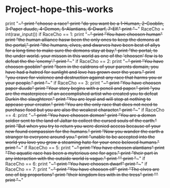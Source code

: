 Project-hope-this-works
=======================

print "~~~~~~~~~~~~~~~~~~~~~~~~~~~~~~~" print "choose a race" print "do you want be a 1-Human, 2-Gooblin, 3-Paper duude, 4-Demon, 5-Alantians, 6-Dwarf, 7-Elf." print "~~~~~~~~~~~~~~~~~~~~~~~~~~~~~~~" RaceCho = int(raw_input()) if RaceCho == 1:     print "~~~~~~~~~~~~~~~~~~~~~~~~~~~~~~~~~~~~~~~~~~~~~~~~~~~~~~~~~~~~~~~~~~~~~~~~~~~~~~~~~~~~~~~~~~~~~"     print "You have choosen human"     print "the human alliance hasw been the only ones to keep the demons at the portal,"     print "the humans, elves, and dwarves have been best of allys for a long time to make sure the demons stay at bay."     print "the portal, to the under world. your misson in this world as one of the 'choosen' few is to defeat the the 'enemy'."     print "~~~~~~~~~~~~~~~~~~~~~~~~~~~~~~~~~~~~~~~~~~~~~~~~~~~~~~~~~~~~~~~~~~~~~~~~~~~~~~~~~~~~~~~~~~~~~"      if RaceCho == 2:     print "~~~~~~~~~~~~~~~~~~~~~~~~~~~~~~~"     print "You have choosen gooblin"     print "born in the caldrons of your parents domain, you have had a hatred for sunlight and love has grown over the years."     print "you crave for violence and destruction against any race that harms you or your people."     print "~~~~~~~~~~~~~~~~~~~~~~~~~~~~~~~" if RaceCho == 3:     print "~~~~~~~~~~~~~~~~~~~~~~~~~~~~~~~~~~~~~~~~~~~~~~~~~~~~~~~~~~~~~~~~~~~~~~~~~~~~~~~~~~~~~~~~~~~~~"     print "You have choosen paper duude"     print "Your story begins with a pencil and paper."     print "you are the masterpiece of an accomplished artist who created you to defeat Durkin the slaughterer."     print "You are loyal and will stop at nothing to appease your creator."     print "You are the only race that does not need to purchase food but you are also the weakest character."     print "~~~~~~~~~~~~~~~~~~~~~~~~~~~~~~~~~~~~~~~~~~~~~~~~~~~~~~~~~~~~~~~~~~~~~~~~~~~~~~~~~~~~~~~~~~~~~" if RaceCho == 4:     print "~~~~~~~~~~~~~~~~~~~~~~~~~~~~~~~~~~~~~~~~~~~~~~~~~~~~~~~~~~~~~~~~~~~~~~~~~~~~~~~~~~~~~~~~~~~~~"     print "You have choosen demon"     print "You are a demon soldier sent to the land of Jaltar to collect the cursed souls of the earth."      print "But when you try to return you were denied access because of your new found compassion for the humans."     print "Now you wander the earth a stranger to everyone around you."     print "unable to be accepted into the world you love you grow a steaming hate for your once beloved humans."       print "~~~~~~~~~~~~~~~~~~~~~~~~~~~~~~~~~~~~~~~~~~~~~~~~~~~~~~~~~~~~~~~~~~~~~~~~~~~~~~~~~~~~~~~~~~~~~" if RaceCho == 5:     print "~~~~~~~~~~~~~~~~~~~~~~~~~~~~~~~~~~~~~~~~~~~~~~~~~~~~~~~~~~~~~~~~~~~~~~~~~~~~~~~~~~~~~~~~~~~~~"     print "You have choosen alantians"     print "The aquatic race has been a myterious one for ages."     print "their part in any interaction with the outside world is vague."     print ""     print "~~~~~~~~~~~~~~~~~~~~~~~~~~~~~~~~~~~~~~~~~~~~~~~~~~~~~~~~~~~~~~~~~~~~~~~~~~~~~~~~~~~~~~~~~~~~~" if RaceCho == 6:     print "~~~~~~~~~~~~~~~~~~~~~~~~~~~~~~~"     print "You have choosen dwarf"     print "~~~~~~~~~~~~~~~~~~~~~~~~~~~~~~~" if RaceCho == 7:     print "~~~~~~~~~~~~~~~~~~~~~~~~~~~~~~~"     print "You have choosen elf"     print "The elves are one of big proportions"     print "their kingdom lies with in the tress"     print ""     print "~~~~~~~~~~~~~~~~~~~~~~~~~~~~~~~"     
